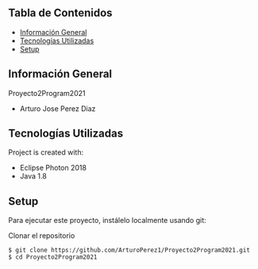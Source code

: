 ## Tabla de Contenidos
* [Información General](#general-info)
* [Tecnologías Utilizadas](#technologies)
* [Setup](#setup)

## Información General
Proyecto2Program2021
* Arturo Jose Perez Diaz

## Tecnologías Utilizadas
Project is created with:
* Eclipse Photon 2018
* Java 1.8

## Setup
Para ejecutar este proyecto, instálelo localmente usando git:

Clonar el repositorio

```
$ git clone https://github.com/ArturoPerez1/Proyecto2Program2021.git
$ cd Proyecto2Program2021
```